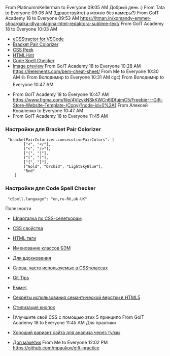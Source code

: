 From PlatinummKellerman to Everyone 09:05 AM
Добрый день :)
From Tata to Everyone 09:06 AM
Здравствуйте) а можно без камеры?)
From GoIT Academy 18 to Everyone 09:53 AM
https://itman.in/komandy-emmet-shpargalka-dlya-plagina-html-redaktora-sublime-text/
From GoIT Academy 18 to Everyone 10:03 AM

- [eCSStractor for VSCode](https://marketplace.visualstudio.com/items?itemName=diz.ecsstractor-port)
- [Bracket Pair Colorizer](https://marketplace.visualstudio.com/items?itemName=CoenraadS.bracket-pair-colorizer)
- [CSS Peek](https://marketplace.visualstudio.com/items?itemName=pranaygp.vscode-css-peek)
- [HTMLHint](https://marketplace.visualstudio.com/items?itemName=mkaufman.HTMLHint)
- [Code Spell Checker](https://marketplace.visualstudio.com/items?itemName=streetsidesoftware.code-spell-checker)
- [Image preview](https://marketplace.visualstudio.com/items?itemName=kisstkondoros.vscode-gutter-preview)
  From GoIT Academy 18 to Everyone 10:28 AM
  https://9elements.com/bem-cheat-sheet/
  From Me to Everyone 10:30 AM
  👍
  From Володимир to Everyone 10:31 AM
  cgc)
  From Володимир to Everyone 10:47 AM

* From GoIT Academy 18 to Everyone 10:47 AM
  https://www.figma.com/file/4VlzvkNSkKWCn6lDfujmC5/Freebie---Gift-Store-Website-Template-(Copy)?node-id=0%3A1
  From Алексей Коваленко to Everyone 10:47 AM
* From GoIT Academy 18 to Everyone 11:45 AM

### Настройки для Bracket Pair Colorizer

```
 "bracketPairColorizer.consecutivePairColors": [
        ["<", "</"],
        ["<", "/>"],
        ["(", ")"],
        ["[", "]"],
        ["{", "}"],
        ["Gold", "Orchid", "LightSkyBlue"],
        "Red"
    ]
```

### Настройки для Code Spell Checker

```
 "cSpell.language": "en,ru-RU,uk-UK"
```

Полезности

- [Шпаргалка по CSS-селеткорам](http://sauron.org.ua/post/1254)

- [CSS свойства](https://cssreference.io/)

- [HTML теги](https://htmlreference.io/)

- [Именование классов БЭМ](https://9elements.com/bem-cheat-sheet/)

- [Для вдохновения](https://www.awwwards.com/websites/)

- [Слова, часто используемые в CSS-классах](https://github.com/yoksel/common-words)

- [Git Tips](https://github.com/Imangazaliev/git-tips)

- [Еммет](https://dwstroy.ru/stail/plaginy-rasshireniya/emmet-shpargalka/)

- [Секреты использования семантической верстки в HTML5](https://medium.com/@stasonmars/%D1%81%D0%B5%D0%BA%D1%80%D0%B5%D1%82%D1%8B-%D0%B8%D1%81%D0%BF%D0%BE%D0%BB%D1%8C%D0%B7%D0%BE%D0%B2%D0%B0%D0%BD%D0%B8%D1%8F-%D1%81%D0%B5%D0%BC%D0%B0%D0%BD%D1%82%D0%B8%D1%87%D0%B5%D1%81%D0%BA%D0%BE%D0%B8%CC%86-%D0%B2%D0%B5%D1%80%D1%81%D1%82%D0%BA%D0%B8-%D0%B2-html5-c7cd5e6f1ebb)

- [Стилизация кнопок](https://baradusov.ru/posts/2018/styling-button-the-right-way)

- [Улучшите свой CSS с помощью этих 5 принципо
  From GoIT Academy 18 to Everyone 11:45 AM
  Для практики

- [Хороший вариант сайта для анализа через тулзы](https://leanconvert.com/)

- [Доп макетик](https://www.figma.com/file/f0oL1JWguWWlrnpP0YNI3c/Freebie---Gift-Store-Website-Template?node-id=0%3A1)
  From Me to Everyone 12:02 PM
  https://github.com/mpaukov/gift-practice
